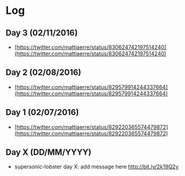 # Log

## Day 3 (02/11/2016)

- [https://twitter.com/mattiaerre/status/830624742197514240](https://twitter.com/mattiaerre/status/830624742197514240)

## Day 2 (02/08/2016)

- [https://twitter.com/mattiaerre/status/829579914244337664](https://twitter.com/mattiaerre/status/829579914244337664)

## Day 1 (02/07/2016)

- [https://twitter.com/mattiaerre/status/829220365574479872](https://twitter.com/mattiaerre/status/829220365574479872)

## Day X (DD/MM/YYYY)

- supersonic-lobster day X: add message here http://bit.ly/2k19Q2y
